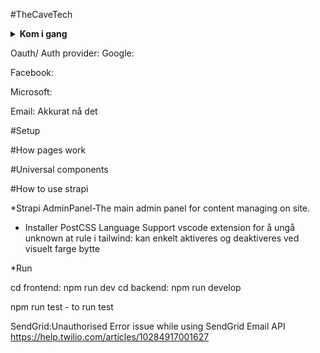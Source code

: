 #TheCaveTech

<details>
  <summary><strong>Kom i gang</strong></summary>

<strong>1.Oauth/ 3part SSO providere</strong>
For testing:

-----Google-----
1.https://console.cloud.google.com/welcome
Trukk på >Select a project< og opprett et nytt prosjekt.

2.https://console.cloud.google.com/apis/credentials
Trukk på >Create credentials< og velg Oauth client ID:

Application type: Web Application
Navn: Valgfritt navn for klienten

Authorized redirect URIs (for testing):
URIs 1: http://localhost:3000/api/auth/callback/google
URIs 2: http://localhost:1337/api/connect/google/callback

Etter det er opprettet 
3.https://console.cloud.google.com/auth/branding

Her kan det skrives inn linkene, men ikke nødvending for testing/ nødvendig for deployment:
-til samtykkeside, 
-applikasjons personvernerklæring og bruksvilkår,
-domener som er tillatt å bruke i OAuth, inkludert tilbakeredirigerings-URI-er og domener vist på samtykkesiden.




Når det skal det deployes, må Authorized redirect URIs oppdateres i for å peke til de faktiske URL-ene i det deployede miljøet.

</details>

Oauth/ Auth provider:
Google:



Facebook:



Microsoft:


Email:
Akkurat nå det 


#Setup


#How pages work


#Universal components

#How to use strapi









\*Strapi AdminPanel-The main admin panel for content managing on site.

- Installer PostCSS Language Support vscode extension for å ungå unknown at rule i tailwind: kan enkelt aktiveres og deaktiveres ved visuelt farge bytte

\*Run

cd frontend: npm run dev
cd backend: npm run develop

npm run test - to run test


SendGrid:Unauthorised Error issue while using SendGrid Email API
https://help.twilio.com/articles/10284917001627

